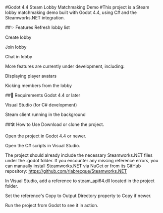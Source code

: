 #Godot 4.4 Steam Lobby Matchmaking Demo
#This project is a Steam lobby matchmaking demo built with Godot 4.4, using C# and the Steamworks.NET integration.

##✨ Features
Refresh lobby list

Create lobby

Join lobby

Chat in lobby

More features are currently under development, including:

Displaying player avatars

Kicking members from the lobby

##🧩 Requirements
Godot 4.4 or later

Visual Studio (for C# development)

Steam client running in the background

##🛠️ How to Use
Download or clone the project.

Open the project in Godot 4.4 or newer.

Open the C# scripts in Visual Studio.

The project should already include the necessary Steamworks.NET files under the .godot folder.
If you encounter any missing reference errors, you can manually install Steamworks.NET via NuGet or from its GitHub repository:
https://github.com/rlabrecque/Steamworks.NET

In Visual Studio, add a reference to steam_api64.dll located in the project folder.

Set the reference's Copy to Output Directory property to Copy if newer.

Run the project from Godot to see it in action.
